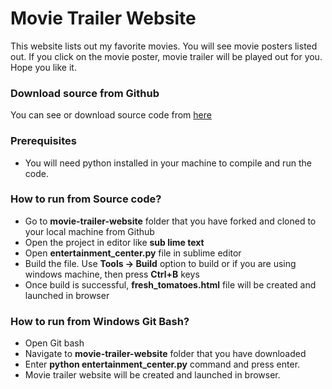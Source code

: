 # Movie Trailer Website

This website lists out my favorite movies. You will see movie posters listed out. If you click on the movie poster, movie trailer will be played out for you. Hope you like it.

### Download source from Github
You can see or download source code from [here](https://github.com/stonycox/movie-trailer-website.git)

### Prerequisites
* You will need python installed in your machine to compile and run the code.

### How to run from Source code? 
* Go to **movie-trailer-website** folder that you have forked and cloned to your local machine from Github
* Open the project in editor like **sub lime text** 
* Open **entertainment_center.py** file in sublime editor
* Build the file. Use **Tools -> Build** option to build or if you are using windows machine, then press **Ctrl+B** keys 
* Once build is successful, **fresh_tomatoes.html** file will be created and launched in browser

### How to run from Windows Git Bash?
* Open Git bash 
* Navigate to **movie-trailer-website** folder that you have downloaded
* Enter **python entertainment_center.py** command and press enter.
* Movie trailer website will be created and launched in browser.
